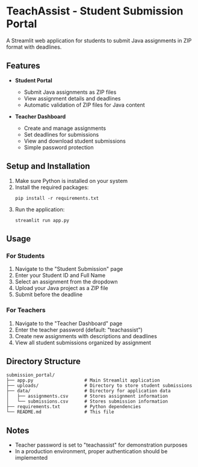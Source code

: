 # TeachAssist - Student Submission Portal

A Streamlit web application for students to submit Java assignments in ZIP format with deadlines.

## Features

- **Student Portal**
  - Submit Java assignments as ZIP files
  - View assignment details and deadlines
  - Automatic validation of ZIP files for Java content

- **Teacher Dashboard**
  - Create and manage assignments
  - Set deadlines for submissions
  - View and download student submissions
  - Simple password protection

## Setup and Installation

1. Make sure Python is installed on your system
2. Install the required packages:
   ```
   pip install -r requirements.txt
   ```
3. Run the application:
   ```
   streamlit run app.py
   ```

## Usage

### For Students
1. Navigate to the "Student Submission" page
2. Enter your Student ID and Full Name
3. Select an assignment from the dropdown
4. Upload your Java project as a ZIP file
5. Submit before the deadline

### For Teachers
1. Navigate to the "Teacher Dashboard" page
2. Enter the teacher password (default: "teachassist")
3. Create new assignments with descriptions and deadlines
4. View all student submissions organized by assignment

## Directory Structure

```
submission_portal/
├── app.py                   # Main Streamlit application
├── uploads/                 # Directory to store student submissions
├── data/                    # Directory for application data
│   ├── assignments.csv      # Stores assignment information
│   └── submissions.csv      # Stores submission information
├── requirements.txt         # Python dependencies
└── README.md                # This file
```

## Notes
- Teacher password is set to "teachassist" for demonstration purposes
- In a production environment, proper authentication should be implemented 
